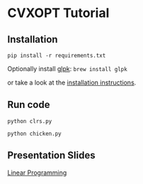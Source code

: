 # CVXOPT Tutorial

## Installation
```pip install -r requirements.txt```

Optionally install [glpk](https://www.gnu.org/software/glpk/):
```brew install glpk```

or take a look at the [installation instructions](cvxopt.org/install/index.html).


## Run code
```python clrs.py```

```python chicken.py```

## Presentation Slides
[Linear Programming](Linear%20Programming.pdf)
